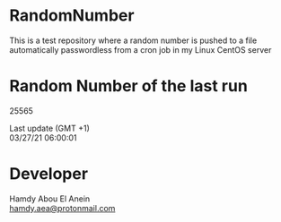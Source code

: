 # RandomNumber    
This is a test repository where a random number is pushed to a file automatically passwordless from a cron job in my Linux CentOS server    
# Random Number of the last run   
25565
      
Last update (GMT +1)    
03/27/21 06:00:01
# Developer    
Hamdy Abou El Anein   
hamdy.aea@protonmail.com
